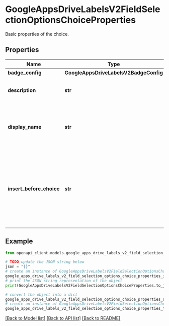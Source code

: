 # GoogleAppsDriveLabelsV2FieldSelectionOptionsChoiceProperties

Basic properties of the choice.

## Properties

Name | Type | Description | Notes
------------ | ------------- | ------------- | -------------
**badge_config** | [**GoogleAppsDriveLabelsV2BadgeConfig**](GoogleAppsDriveLabelsV2BadgeConfig.md) |  | [optional] 
**description** | **str** | The description of this label. | [optional] 
**display_name** | **str** | Required. The display text to show in the UI identifying this field. | [optional] 
**insert_before_choice** | **str** | Input only. Insert or move this choice before the indicated choice. If empty, the choice is placed at the end of the list. | [optional] 

## Example

```python
from openapi_client.models.google_apps_drive_labels_v2_field_selection_options_choice_properties import GoogleAppsDriveLabelsV2FieldSelectionOptionsChoiceProperties

# TODO update the JSON string below
json = "{}"
# create an instance of GoogleAppsDriveLabelsV2FieldSelectionOptionsChoiceProperties from a JSON string
google_apps_drive_labels_v2_field_selection_options_choice_properties_instance = GoogleAppsDriveLabelsV2FieldSelectionOptionsChoiceProperties.from_json(json)
# print the JSON string representation of the object
print(GoogleAppsDriveLabelsV2FieldSelectionOptionsChoiceProperties.to_json())

# convert the object into a dict
google_apps_drive_labels_v2_field_selection_options_choice_properties_dict = google_apps_drive_labels_v2_field_selection_options_choice_properties_instance.to_dict()
# create an instance of GoogleAppsDriveLabelsV2FieldSelectionOptionsChoiceProperties from a dict
google_apps_drive_labels_v2_field_selection_options_choice_properties_from_dict = GoogleAppsDriveLabelsV2FieldSelectionOptionsChoiceProperties.from_dict(google_apps_drive_labels_v2_field_selection_options_choice_properties_dict)
```
[[Back to Model list]](../README.md#documentation-for-models) [[Back to API list]](../README.md#documentation-for-api-endpoints) [[Back to README]](../README.md)



